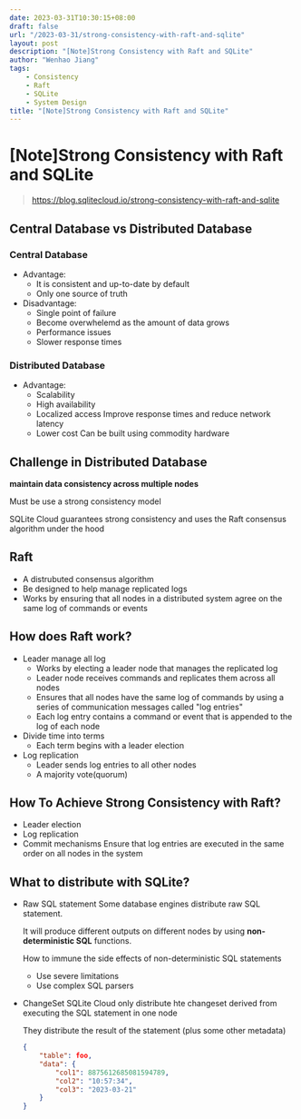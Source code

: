 ```yaml
---
date: 2023-03-31T10:30:15+08:00
draft: false
url: "/2023-03-31/strong-consistency-with-raft-and-sqlite"
layout: post
description: "[Note]Strong Consistency with Raft and SQLite"
author: "Wenhao Jiang"
tags:
    - Consistency
    - Raft
    - SQLite
    - System Design
title: "[Note]Strong Consistency with Raft and SQLite"
---
```

# [Note]Strong Consistency with Raft and SQLite

> https://blog.sqlitecloud.io/strong-consistency-with-raft-and-sqlite

## Central Database vs Distributed Database
### Central Database
- Advantage:
  - It is consistent and up-to-date by default
  - Only one source of truth
- Disadvantage:
  - Single point of failure
  - Become overwhelemd as the amount of data grows
  - Performance issues
  - Slower response times

### Distributed Database
- Advantage:
	- Scalability
	- High availability
	- Localized access
    Improve response times and reduce network latency
	- Lower cost
		Can be built using commodity hardware

## Challenge in Distributed Database
**maintain data consistency across multiple nodes**

Must be use a strong consistency model

SQLite Cloud guarantees strong consistency and uses the Raft consensus algorithm under the hood

## Raft
- A distrubuted consensus algorithm
- Be designed to help manage replicated logs
- Works by ensuring that all nodes in a distributed system agree on the same log of commands or events

## How does Raft work?
- Leader manage all log
  - Works by electing a leader node that manages the replicated log
  - Leader node receives commands  and replicates them across all nodes
  - Ensures that all nodes have the same log of commands by using a series of communication messages called "log entries"
  - Each log entry contains a command or event that is appended to the log of each node
- Divide time into terms
	- Each term begins with a leader election
- Log replication
	- Leader sends log entries to all other nodes
	- A majority vote(quorum)

## How To Achieve Strong Consistency with Raft?
- Leader election
- Log replication
- Commit mechanisms
  Ensure that log entries are executed in the same order on all nodes in the system

## What to distribute with SQLite?
- Raw SQL statement
  Some database engines distribute raw SQL statement.

  It will produce different outputs on different nodes by using **non-deterministic SQL** functions.
  
	How to immune  the side effects of non-deterministic SQL statements
  - Use severe limitations
  - Use complex SQL parsers

- ChangeSet
  SQLite Cloud only distribute hte changeset derived from executing the SQL statement in one node

  They distribute the result of the statement (plus some other metadata)
  ```json
  {
      "table": foo,
      "data": {
          "col1": 8875612685081594789,
          "col2": "10:57:34",
          "col3": "2023-03-21"
      }
  }
  ```